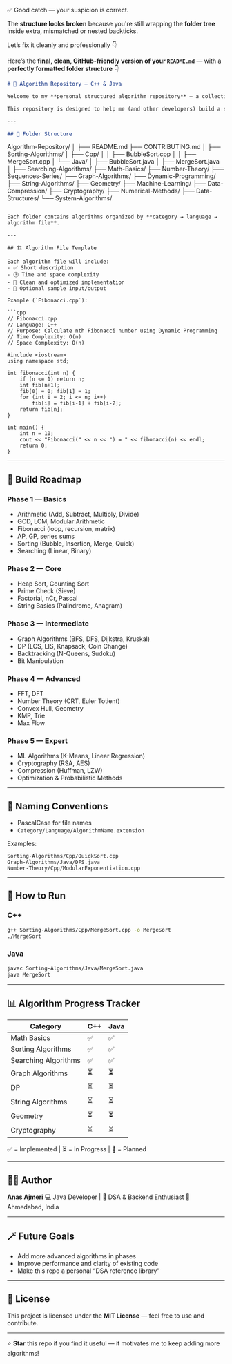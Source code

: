 ✅ Good catch — your suspicion is correct.

The **structure looks broken** because you're still wrapping the **folder tree** inside extra, mismatched or nested backticks.

Let’s fix it cleanly and professionally 👇

Here’s the **final, clean, GitHub-friendly version of your `README.md`** — with a **perfectly formatted folder structure** 👇

```markdown
# 🧠 Algorithm Repository — C++ & Java

Welcome to my **personal structured algorithm repository** — a collection of commonly used algorithms implemented in both **C++** and **Java**.  

This repository is designed to help me (and other developers) build a solid foundation in algorithms, data structures, and problem-solving — from **basic** to **advanced** topics.

---

## 📂 Folder Structure

```

Algorithm-Repository/
│
├── README.md
├── CONTRIBUTING.md
│
├── Sorting-Algorithms/
│   ├── Cpp/
│   │   ├── BubbleSort.cpp
│   │   ├── MergeSort.cpp
│   └── Java/
│       ├── BubbleSort.java
│       ├── MergeSort.java
│
├── Searching-Algorithms/
├── Math-Basics/
├── Number-Theory/
├── Sequences-Series/
├── Graph-Algorithms/
├── Dynamic-Programming/
├── String-Algorithms/
├── Geometry/
├── Machine-Learning/
├── Data-Compression/
├── Cryptography/
├── Numerical-Methods/
├── Data-Structures/
└── System-Algorithms/

````

Each folder contains algorithms organized by **category → language → algorithm file**.

---

## 🏗️ Algorithm File Template

Each algorithm file will include:
- ✅ Short description  
- 🕒 Time and space complexity  
- 🧼 Clean and optimized implementation  
- 🧪 Optional sample input/output  

Example (`Fibonacci.cpp`):

```cpp
// Fibonacci.cpp
// Language: C++
// Purpose: Calculate nth Fibonacci number using Dynamic Programming
// Time Complexity: O(n)
// Space Complexity: O(n)

#include <iostream>
using namespace std;

int fibonacci(int n) {
    if (n <= 1) return n;
    int fib[n+1];
    fib[0] = 0; fib[1] = 1;
    for (int i = 2; i <= n; i++)
        fib[i] = fib[i-1] + fib[i-2];
    return fib[n];
}

int main() {
    int n = 10;
    cout << "Fibonacci(" << n << ") = " << fibonacci(n) << endl;
    return 0;
}
````

---

## 🚀 Build Roadmap

### **Phase 1 — Basics**

* Arithmetic (Add, Subtract, Multiply, Divide)
* GCD, LCM, Modular Arithmetic
* Fibonacci (loop, recursion, matrix)
* AP, GP, series sums
* Sorting (Bubble, Insertion, Merge, Quick)
* Searching (Linear, Binary)

### **Phase 2 — Core**

* Heap Sort, Counting Sort
* Prime Check (Sieve)
* Factorial, nCr, Pascal
* String Basics (Palindrome, Anagram)

### **Phase 3 — Intermediate**

* Graph Algorithms (BFS, DFS, Dijkstra, Kruskal)
* DP (LCS, LIS, Knapsack, Coin Change)
* Backtracking (N-Queens, Sudoku)
* Bit Manipulation

### **Phase 4 — Advanced**

* FFT, DFT
* Number Theory (CRT, Euler Totient)
* Convex Hull, Geometry
* KMP, Trie
* Max Flow

### **Phase 5 — Expert**

* ML Algorithms (K-Means, Linear Regression)
* Cryptography (RSA, AES)
* Compression (Huffman, LZW)
* Optimization & Probabilistic Methods

---

## 🧭 Naming Conventions

* PascalCase for file names
* `Category/Language/AlgorithmName.extension`

Examples:

```
Sorting-Algorithms/Cpp/QuickSort.cpp
Graph-Algorithms/Java/DFS.java
Number-Theory/Cpp/ModularExponentiation.cpp
```

---

## 🧪 How to Run

### C++

```bash
g++ Sorting-Algorithms/Cpp/MergeSort.cpp -o MergeSort
./MergeSort
```

### Java

```bash
javac Sorting-Algorithms/Java/MergeSort.java
java MergeSort
```

---

## 📊 Algorithm Progress Tracker

| Category             | C++ | Java |
| -------------------- | --- | ---- |
| Math Basics          | ✅   | ✅    |
| Sorting Algorithms   | ✅   | ✅    |
| Searching Algorithms | ✅   | ✅    |
| Graph Algorithms     | ⏳   | ⏳    |
| DP                   | ⏳   | ⏳    |
| String Algorithms    | ⏳   | ⏳    |
| Geometry             | ⏳   | ⏳    |
| Cryptography         | ⏳   | ⏳    |

✅ = Implemented | ⏳ = In Progress | 🚀 = Planned

---

## 🧑‍💻 Author

**Anas Ajmeri**
💻 Java Developer | 🎯 DSA & Backend Enthusiast
📍 Ahmedabad, India

---

## 🪄 Future Goals

* Add more advanced algorithms in phases
* Improve performance and clarity of existing code
* Make this repo a personal “DSA reference library”

---

## 📜 License

This project is licensed under the **MIT License** — feel free to use and contribute.

---

⭐ **Star** this repo if you find it useful — it motivates me to keep adding more algorithms!

```




